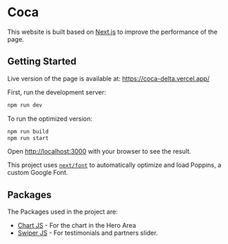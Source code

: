 # Coca
This website is built based on [Next.js](https://nextjs.org/)  to improve the performance of the page.

## Getting Started
Live version of the page is available at:
https://coca-delta.vercel.app/

First, run the development server:

```bash
npm run dev
```

To run the optimized version:

```bash
npm run build
npm run start
```


Open [http://localhost:3000](http://localhost:3000) with your browser to see the result.

This project uses [`next/font`](https://nextjs.org/docs/basic-features/font-optimization) to automatically optimize and load Poppins, a custom Google Font.

## Packages

The Packages used in the project are:

- [Chart JS](https://www.chartjs.org/) - For the chart in the Hero Area
- [Swiper JS](https://swiperjs.com/react) - For testimonials and partners slider.

